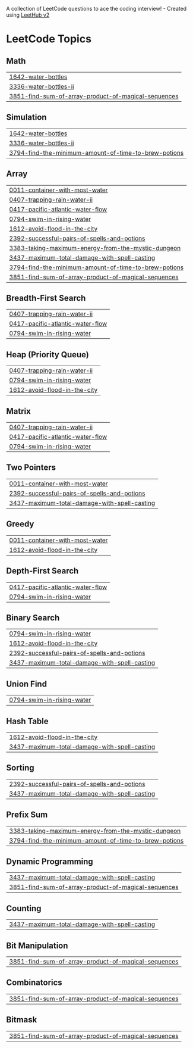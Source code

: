 A collection of LeetCode questions to ace the coding interview! - Created using [LeetHub v2](https://github.com/arunbhardwaj/LeetHub-2.0)
<!---LeetCode Topics Start-->
# LeetCode Topics
## Math
|  |
| ------- |
| [1642-water-bottles](https://github.com/harsh-srivastv/October-Leetcode-Challenge-2025/tree/master/1642-water-bottles) |
| [3336-water-bottles-ii](https://github.com/harsh-srivastv/October-Leetcode-Challenge-2025/tree/master/3336-water-bottles-ii) |
| [3851-find-sum-of-array-product-of-magical-sequences](https://github.com/harsh-srivastv/October-Leetcode-Challenge-2025/tree/master/3851-find-sum-of-array-product-of-magical-sequences) |
## Simulation
|  |
| ------- |
| [1642-water-bottles](https://github.com/harsh-srivastv/October-Leetcode-Challenge-2025/tree/master/1642-water-bottles) |
| [3336-water-bottles-ii](https://github.com/harsh-srivastv/October-Leetcode-Challenge-2025/tree/master/3336-water-bottles-ii) |
| [3794-find-the-minimum-amount-of-time-to-brew-potions](https://github.com/harsh-srivastv/October-Leetcode-Challenge-2025/tree/master/3794-find-the-minimum-amount-of-time-to-brew-potions) |
## Array
|  |
| ------- |
| [0011-container-with-most-water](https://github.com/harsh-srivastv/October-Leetcode-Challenge-2025/tree/master/0011-container-with-most-water) |
| [0407-trapping-rain-water-ii](https://github.com/harsh-srivastv/October-Leetcode-Challenge-2025/tree/master/0407-trapping-rain-water-ii) |
| [0417-pacific-atlantic-water-flow](https://github.com/harsh-srivastv/October-Leetcode-Challenge-2025/tree/master/0417-pacific-atlantic-water-flow) |
| [0794-swim-in-rising-water](https://github.com/harsh-srivastv/October-Leetcode-Challenge-2025/tree/master/0794-swim-in-rising-water) |
| [1612-avoid-flood-in-the-city](https://github.com/harsh-srivastv/October-Leetcode-Challenge-2025/tree/master/1612-avoid-flood-in-the-city) |
| [2392-successful-pairs-of-spells-and-potions](https://github.com/harsh-srivastv/October-Leetcode-Challenge-2025/tree/master/2392-successful-pairs-of-spells-and-potions) |
| [3383-taking-maximum-energy-from-the-mystic-dungeon](https://github.com/harsh-srivastv/October-Leetcode-Challenge-2025/tree/master/3383-taking-maximum-energy-from-the-mystic-dungeon) |
| [3437-maximum-total-damage-with-spell-casting](https://github.com/harsh-srivastv/October-Leetcode-Challenge-2025/tree/master/3437-maximum-total-damage-with-spell-casting) |
| [3794-find-the-minimum-amount-of-time-to-brew-potions](https://github.com/harsh-srivastv/October-Leetcode-Challenge-2025/tree/master/3794-find-the-minimum-amount-of-time-to-brew-potions) |
| [3851-find-sum-of-array-product-of-magical-sequences](https://github.com/harsh-srivastv/October-Leetcode-Challenge-2025/tree/master/3851-find-sum-of-array-product-of-magical-sequences) |
## Breadth-First Search
|  |
| ------- |
| [0407-trapping-rain-water-ii](https://github.com/harsh-srivastv/October-Leetcode-Challenge-2025/tree/master/0407-trapping-rain-water-ii) |
| [0417-pacific-atlantic-water-flow](https://github.com/harsh-srivastv/October-Leetcode-Challenge-2025/tree/master/0417-pacific-atlantic-water-flow) |
| [0794-swim-in-rising-water](https://github.com/harsh-srivastv/October-Leetcode-Challenge-2025/tree/master/0794-swim-in-rising-water) |
## Heap (Priority Queue)
|  |
| ------- |
| [0407-trapping-rain-water-ii](https://github.com/harsh-srivastv/October-Leetcode-Challenge-2025/tree/master/0407-trapping-rain-water-ii) |
| [0794-swim-in-rising-water](https://github.com/harsh-srivastv/October-Leetcode-Challenge-2025/tree/master/0794-swim-in-rising-water) |
| [1612-avoid-flood-in-the-city](https://github.com/harsh-srivastv/October-Leetcode-Challenge-2025/tree/master/1612-avoid-flood-in-the-city) |
## Matrix
|  |
| ------- |
| [0407-trapping-rain-water-ii](https://github.com/harsh-srivastv/October-Leetcode-Challenge-2025/tree/master/0407-trapping-rain-water-ii) |
| [0417-pacific-atlantic-water-flow](https://github.com/harsh-srivastv/October-Leetcode-Challenge-2025/tree/master/0417-pacific-atlantic-water-flow) |
| [0794-swim-in-rising-water](https://github.com/harsh-srivastv/October-Leetcode-Challenge-2025/tree/master/0794-swim-in-rising-water) |
## Two Pointers
|  |
| ------- |
| [0011-container-with-most-water](https://github.com/harsh-srivastv/October-Leetcode-Challenge-2025/tree/master/0011-container-with-most-water) |
| [2392-successful-pairs-of-spells-and-potions](https://github.com/harsh-srivastv/October-Leetcode-Challenge-2025/tree/master/2392-successful-pairs-of-spells-and-potions) |
| [3437-maximum-total-damage-with-spell-casting](https://github.com/harsh-srivastv/October-Leetcode-Challenge-2025/tree/master/3437-maximum-total-damage-with-spell-casting) |
## Greedy
|  |
| ------- |
| [0011-container-with-most-water](https://github.com/harsh-srivastv/October-Leetcode-Challenge-2025/tree/master/0011-container-with-most-water) |
| [1612-avoid-flood-in-the-city](https://github.com/harsh-srivastv/October-Leetcode-Challenge-2025/tree/master/1612-avoid-flood-in-the-city) |
## Depth-First Search
|  |
| ------- |
| [0417-pacific-atlantic-water-flow](https://github.com/harsh-srivastv/October-Leetcode-Challenge-2025/tree/master/0417-pacific-atlantic-water-flow) |
| [0794-swim-in-rising-water](https://github.com/harsh-srivastv/October-Leetcode-Challenge-2025/tree/master/0794-swim-in-rising-water) |
## Binary Search
|  |
| ------- |
| [0794-swim-in-rising-water](https://github.com/harsh-srivastv/October-Leetcode-Challenge-2025/tree/master/0794-swim-in-rising-water) |
| [1612-avoid-flood-in-the-city](https://github.com/harsh-srivastv/October-Leetcode-Challenge-2025/tree/master/1612-avoid-flood-in-the-city) |
| [2392-successful-pairs-of-spells-and-potions](https://github.com/harsh-srivastv/October-Leetcode-Challenge-2025/tree/master/2392-successful-pairs-of-spells-and-potions) |
| [3437-maximum-total-damage-with-spell-casting](https://github.com/harsh-srivastv/October-Leetcode-Challenge-2025/tree/master/3437-maximum-total-damage-with-spell-casting) |
## Union Find
|  |
| ------- |
| [0794-swim-in-rising-water](https://github.com/harsh-srivastv/October-Leetcode-Challenge-2025/tree/master/0794-swim-in-rising-water) |
## Hash Table
|  |
| ------- |
| [1612-avoid-flood-in-the-city](https://github.com/harsh-srivastv/October-Leetcode-Challenge-2025/tree/master/1612-avoid-flood-in-the-city) |
| [3437-maximum-total-damage-with-spell-casting](https://github.com/harsh-srivastv/October-Leetcode-Challenge-2025/tree/master/3437-maximum-total-damage-with-spell-casting) |
## Sorting
|  |
| ------- |
| [2392-successful-pairs-of-spells-and-potions](https://github.com/harsh-srivastv/October-Leetcode-Challenge-2025/tree/master/2392-successful-pairs-of-spells-and-potions) |
| [3437-maximum-total-damage-with-spell-casting](https://github.com/harsh-srivastv/October-Leetcode-Challenge-2025/tree/master/3437-maximum-total-damage-with-spell-casting) |
## Prefix Sum
|  |
| ------- |
| [3383-taking-maximum-energy-from-the-mystic-dungeon](https://github.com/harsh-srivastv/October-Leetcode-Challenge-2025/tree/master/3383-taking-maximum-energy-from-the-mystic-dungeon) |
| [3794-find-the-minimum-amount-of-time-to-brew-potions](https://github.com/harsh-srivastv/October-Leetcode-Challenge-2025/tree/master/3794-find-the-minimum-amount-of-time-to-brew-potions) |
## Dynamic Programming
|  |
| ------- |
| [3437-maximum-total-damage-with-spell-casting](https://github.com/harsh-srivastv/October-Leetcode-Challenge-2025/tree/master/3437-maximum-total-damage-with-spell-casting) |
| [3851-find-sum-of-array-product-of-magical-sequences](https://github.com/harsh-srivastv/October-Leetcode-Challenge-2025/tree/master/3851-find-sum-of-array-product-of-magical-sequences) |
## Counting
|  |
| ------- |
| [3437-maximum-total-damage-with-spell-casting](https://github.com/harsh-srivastv/October-Leetcode-Challenge-2025/tree/master/3437-maximum-total-damage-with-spell-casting) |
## Bit Manipulation
|  |
| ------- |
| [3851-find-sum-of-array-product-of-magical-sequences](https://github.com/harsh-srivastv/October-Leetcode-Challenge-2025/tree/master/3851-find-sum-of-array-product-of-magical-sequences) |
## Combinatorics
|  |
| ------- |
| [3851-find-sum-of-array-product-of-magical-sequences](https://github.com/harsh-srivastv/October-Leetcode-Challenge-2025/tree/master/3851-find-sum-of-array-product-of-magical-sequences) |
## Bitmask
|  |
| ------- |
| [3851-find-sum-of-array-product-of-magical-sequences](https://github.com/harsh-srivastv/October-Leetcode-Challenge-2025/tree/master/3851-find-sum-of-array-product-of-magical-sequences) |
<!---LeetCode Topics End-->